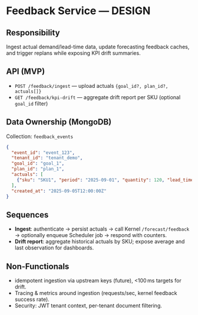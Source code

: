 # Feedback Service — DESIGN

## Responsibility
Ingest actual demand/lead-time data, update forecasting feedback caches, and trigger replans while exposing KPI drift summaries.

## API (MVP)
- `POST /feedback/ingest` — upload actuals `{goal_id?, plan_id?, actuals[]}`
- `GET /feedback/kpi-drift` — aggregate drift report per SKU (optional `goal_id` filter)

## Data Ownership (MongoDB)
Collection: `feedback_events`

```json
{
  "event_id": "event_123",
  "tenant_id": "tenant_demo",
  "goal_id": "goal_1",
  "plan_id": "plan_1",
  "actuals": [
    {"sku": "SKU1", "period": "2025-09-01", "quantity": 120, "lead_time_days": 2}
  ],
  "created_at": "2025-09-05T12:00:00Z"
}
```

## Sequences
- **Ingest**: authenticate → persist actuals → call Kernel `/forecast/feedback` → optionally enqueue Scheduler job → respond with counters.
- **Drift report**: aggregate historical actuals by SKU; expose average and last observation for dashboards.

## Non-Functionals
- idempotent ingestion via upstream keys (future), <100 ms targets for drift.
- Tracing & metrics around ingestion (requests/sec, kernel feedback success rate).
- Security: JWT tenant context, per-tenant document filtering.
